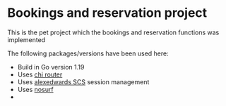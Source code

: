 # Bookings and reservation project

This is the pet project which the bookings and reservation functions was implemented 

The following packages/versions have been used here:

- Build in Go version 1.19
- Uses [chi router](https://github.com/go-chi/chi)
- Uses [alexedwards SCS](https://github.com/alexedwards/scs) session management
- Uses [nosurf](https://github.com/justinas/nosurf)
- 